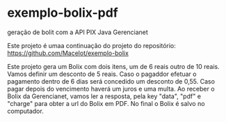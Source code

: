 # exemplo-bolix-pdf
geração de bolit com a API PIX Java Gerencianet

Este projeto é umaa continuação do projeto do repositório: https://github.com/Macelot/exemplo-bolix

Este projeto gera um Bolix com dois itens, um de 6 reais outro de 10 reais. 
Vamos definir um desconto de 5 reais. Caso o pagaddor efetuar o pagamento dentro de 6 dias será concedido um desconto de 0,55.
Caso pagar depois do vencimento haverá um juros e uma multa.
Ao receber o Bolix da Gerencianet, vamos ler a resposta, pela key "data", "pdf" e "charge" para obter a url do Bolix em PDF.
No final o Bolix é salvo no computador.
